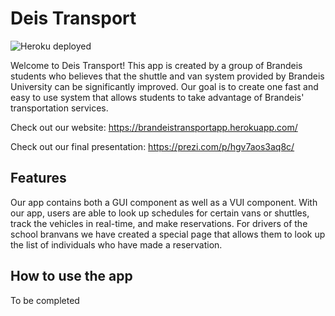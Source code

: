 # Deis Transport 

![Heroku deployed](https://img.shields.io/badge/Heroku-Deployed-8363A8.svg)

Welcome to Deis Transport! This app is created by a group of Brandeis students who believes that the shuttle and van system provided by Brandeis University can be significantly improved. Our goal is to create one fast and easy to use system that allows students to take advantage of Brandeis' transportation services. 

Check out our website: https://brandeistransportapp.herokuapp.com/

Check out our final presentation: https://prezi.com/p/hgv7aos3aq8c/

## Features 

Our app contains both a GUI component as well as a VUI component. With our app, users are able to look up schedules for certain vans or shuttles, track the vehicles in real-time, and make reservations. For drivers of the school branvans we have created a special page that allows them to look up the list of individuals who have made a reservation. 

## How to use the app

To be completed
